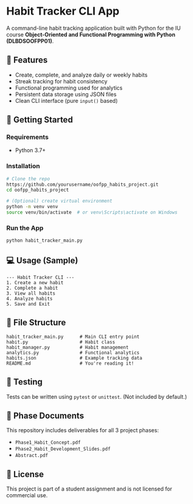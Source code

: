 # Habit Tracker CLI App

A command-line habit tracking application built with Python for the IU course **Object-Oriented and Functional Programming with Python (DLBDSOOFPP01)**.

## 📌 Features
- Create, complete, and analyze daily or weekly habits
- Streak tracking for habit consistency
- Functional programming used for analytics
- Persistent data storage using JSON files
- Clean CLI interface (pure `input()` based)

## 🚀 Getting Started

### Requirements
- Python 3.7+

### Installation
```bash
# Clone the repo
https://github.com/yourusername/oofpp_habits_project.git
cd oofpp_habits_project

# (Optional) create virtual environment
python -m venv venv
source venv/bin/activate  # or venv\Scripts\activate on Windows
```

### Run the App
```bash
python habit_tracker_main.py
```

## 💻 Usage (Sample)
```text
--- Habit Tracker CLI ---
1. Create a new habit
2. Complete a habit
3. View all habits
4. Analyze habits
5. Save and Exit
```

## 📂 File Structure
```
habit_tracker_main.py      # Main CLI entry point
habit.py                   # Habit class
habit_manager.py           # Habit management
analytics.py               # Functional analytics
habits.json                # Example tracking data
README.md                  # You're reading it!
```

## 🧪 Testing
Tests can be written using `pytest` or `unittest`. (Not included by default.)

## 📄 Phase Documents
This repository includes deliverables for all 3 project phases:
- `Phase1_Habit_Concept.pdf`
- `Phase2_Habit_Development_Slides.pdf`
- `Abstract.pdf`

## 📘 License
This project is part of a student assignment and is not licensed for commercial use.
